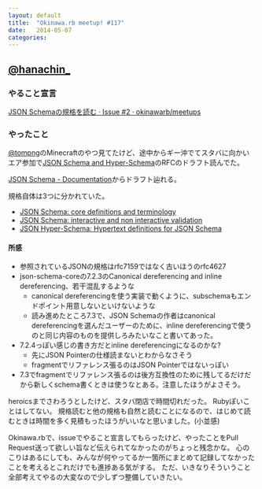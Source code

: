 ```yaml
---
layout: default
title:  "Okinawa.rb meetup! #117"
date:   2014-05-07
categories:
---
```


## [@hanachin_](https://twitter.com/hanachin_)

### やること宣言

[JSON Schemaの規格を読む · Issue #2 · okinawarb/meetups](https://github.com/okinawarb/meetups/issues/2)
### やったこと
[@tompng](https://twitter.com/tompng)のMinecraftのやつ見てたけど、途中からギー沖でてスタバに向かいエア参加で[JSON Schema and Hyper-Schema](http://json-schema.org/)のRFCのドラフト読んでた。

[JSON Schema - Documentation](http://json-schema.org/documentation.html)からドラフト辿れる。

規格自体は3つに分かれていた。

- [JSON Schema: core definitions and terminology](http://json-schema.org/latest/json-schema-core.html)
- [JSON Schema: interactive and non interactive validation](http://json-schema.org/latest/json-schema-validation.html)
- [JSON Hyper-Schema: Hypertext definitions for JSON Schema](http://json-schema.org/latest/json-schema-hypermedia.html)

#### 所感
- 参照されているJSONの規格はrfc7159ではなく古いほうのrfc4627
- json-schema-coreの7.2.3のCanonical dereferencing and inline dereferencing、若干混乱するような
  - canonical dereferencingを使う実装で動くように、subschemaもエンドポイント用意しないといけないような
  - 読み進めたところ7.3で、JSON Schemaの作者はcanonical dereferencingを選んだユーザーのために、inline dereferencingで使うのと同じ内容のものを提供しろみたいなこと書いてあった。
- 7.2.4っぽい感じの書き方だとinline dereferencingになるのかな?
  - 先にJSON Pointerの仕様読まないとわからなさそう
  - fragmentでリファレンス張るのはJSON Pointerではないっぽい
- 7.3でfragmentでリファレンス張るのは後方互換性のために残してるだけだから新しくschema書くときは使うなとある。注意したほうがよさそう。

heroicsまでさわろうとしたけど、スタバ閉店で時間切れだった。
Rubyぽいことはしてない。
規格読むと他の規格も自然と読むことになるので、はじめて読むときは時間を多く見積もったほうがいいなと思いました。(小並感)

Okinawa.rbで、issueでやること宣言してもらったけど、やったことをPull Request送って欲しい旨など伝えられてなかったのがちょっと残念かな。
心のこりはあるにしても、みんなが何やってるか一箇所にまとめて記録してなかったことを考えるとこれだけでも進捗ある気がする。
ただ、いきなりそういうこと全部考えてやるの大変なので少しずつ整備していきたい。
